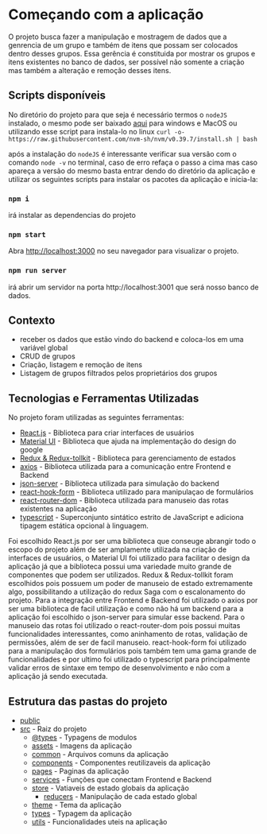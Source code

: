 # Começando com a aplicação

O projeto busca fazer a manipulação e mostragem de dados que a genrencia de um grupo e também de itens que possam ser colocados dentro desses grupos.
Essa gerência é constituida por mostrar os grupos e itens existentes no banco de dados, ser possível não somente a criação mas também a alteração e remoção desses itens.

## Scripts disponíveis

No diretório do projeto para que seja é necessário termos o `nodeJS` instalado, o mesmo pode ser baixado [aqui](https://nodejs.org/en/download) para windows e MacOS ou
utilizando esse script para instala-lo no linux
`curl -o- https://raw.githubusercontent.com/nvm-sh/nvm/v0.39.7/install.sh | bash`

após a instalação do `nodeJS` é interessante verificar sua versão com o comando `node -v` no terminal, caso de erro refaça o passo a cima mas caso apareça a versão do mesmo
basta entrar dendo do diretório da aplicação e utilizar os seguintes scripts para instalar os pacotes da aplicação e inicia-la:

### `npm i`

irá instalar as dependencias do projeto

### `npm start`

Abra [http://localhost:3000](http://localhost:3000) no seu navegador para visualizar o projeto.

### `npm run server`

irá abrir um servidor na porta http://localhost:3001 que será nosso banco de dados.

## Contexto

<ul>
    <li>receber os dados que estão vindo do backend e coloca-los em uma variável global</li>
    <li>CRUD de grupos</li>
    <li>Criação, listagem e remoção de itens</li>
    <li>Listagem de grupos filtrados pelos proprietários dos grupos</li>
</ul>

## Tecnologias e Ferramentas Utilizadas

No projeto foram utilizadas as seguintes ferramentas:

- [React.js](https://reactjs.org/) - Biblioteca para criar interfaces de usuários
- [Material UI](https://mui.com/material-ui/getting-started/) - Biblioteca que ajuda na implementação do design do google
- [Redux & Redux-tollkit](https://redux.js.org/introduction/getting-started) - Biblioteca para gerenciamento de estados
- [axios](https://axios-http.com/ptbr/docs/intro) - Biblioteca utilizada para a comunicação entre Frontend e Backend
- [json-server](https://www.npmjs.com/package/json-server) - Biblioteca utilizada para simulação do backend
- [react-hook-form](https://react-hook-form.com/docs) - Biblioteca utilizado para manipulaçao de formulários
- [react-router-dom](https://reactrouter.com/en/main/start/tutorial) - Biblioteca utilizada para manuseio das rotas existentes na aplicação
- [typescript](https://www.typescriptlang.org/docs/) - Superconjunto sintático estrito de JavaScript e adiciona tipagem estática opcional à linguagem.

Foi escolhido React.js por ser uma biblioteca que conseuge abrangir todo o escopo do projeto além de ser amplamente utilizada na criação de interfaces de usuários, o Material UI foi utilizado para facilitar o design da aplicação
já que a biblioteca possui uma variedade muito grande de componentes que podem ser utilizados. Redux & Redux-tollkit
foram escolhidos pois possuem um poder de manuseio de estado extremamente algo, possibilitando a utilização do redux Saga com o escalonamento do projeto.
Para a integração entre Frontend e Backend foi utilizado o axios por ser uma biblioteca de facil utilização e como não há um backend para a aplicação foi escolhido o json-server para simular esse backend. Para o manuseio das rotas foi utilizado o react-router-dom pois possui muitas funcionalidades interessantes, como aninhamento de rotas, validação de permissões, além de ser de facil manuseio. react-hook-form foi utilizado para a manipulação dos formulários pois também tem uma gama grande de funcionalidades e por ultimo foi utilizado o typescript para principalmente validar erros de sintaxe em tempo de desenvolvimento e não com a aplicação já sendo executada.

## Estrutura das pastas do projeto

- [public](./public)
- [src](./src) - Raiz do projeto
  - [@types](./src/@types) - Typagens de modulos
  - [assets](./src/assets) - Imagens da aplicação
  - [common](./src/common) - Arquivos comuns da aplicação
  - [components](./src/components) - Componentes reutilizaveis da aplicação
  - [pages](./src/pages) - Paginas da aplicação
  - [services](./src/services) - Funções que conectam Frontend e Backend
  - [store](./src/store) - Vatiaveis de estado globais da aplicação
    - [reducers](./src/store/reducers/) - Manipulação de cada estado global
  - [theme](./src/theme) - Tema da aplicação
  - [types](./src/types) - Typagem da aplicação
  - [utils](./src/utils) - Funcionalidades uteis na aplicação
